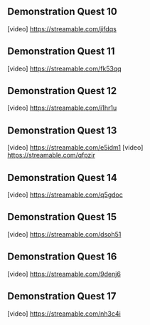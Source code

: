 ## Demonstration Quest 10

[video] https://streamable.com/jifdqs

## Demonstration Quest 11

[video] https://streamable.com/fk53qq

## Demonstration Quest 12

[video] https://streamable.com/i1hr1u

## Demonstration Quest 13

[video] https://streamable.com/e5idm1
[video] https://streamable.com/qfpzir

## Demonstration Quest 14

[video] https://streamable.com/q5gdoc

## Demonstration Quest 15

[video] https://streamable.com/dsoh51

## Demonstration Quest 16

[video] https://streamable.com/9denj6

## Demonstration Quest 17

[video] https://streamable.com/nh3c4i